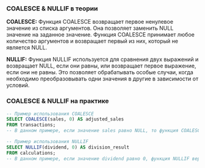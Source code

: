 ﻿### COALESCE & NULLIF в теории

**COALESCE:** Функция COALESCE возвращает первое ненулевое значение из списка аргументов. Она позволяет заменить NULL значение на заданное значение. Функция COALESCE принимает любое количество аргументов и возвращает первый из них, который не является NULL.

**NULLIF:** Функция NULLIF используется для сравнения двух выражений и возвращает NULL, если они равны, или возвращает первое выражение, если они не равны. Это позволяет обрабатывать особые случаи, когда необходимо преобразовывать одни значения в другие в зависимости от условий.

### COALESCE & NULLIF на практике

```sql
-- Пример использования COALESCE
SELECT COALESCE(sales, 0) AS adjusted_sales
FROM transactions;
-- В данном примере, если значение sales равно NULL, то функция COALESCE заменит его на 0.

-- Пример использования NULLIF
SELECT NULLIF(dividend, 0) AS division_result
FROM calculations;
-- В данном примере, если значение dividend равно 0, функция NULLIF вернет NULL, в противном случае вернется значение dividend.